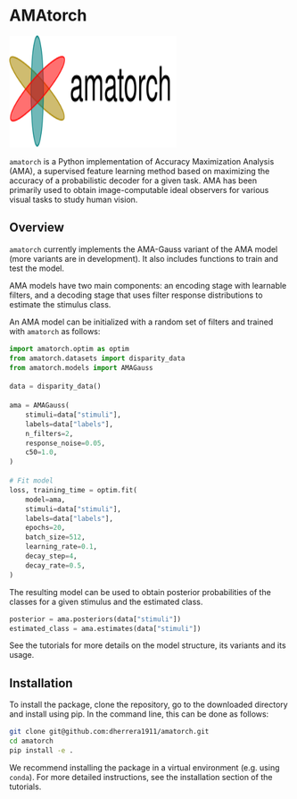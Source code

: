 # AMAtorch

<img src="docs/source/_static/amatorch.svg" alt="Alt Text" width="300" height="200">

`amatorch` is a Python implementation of Accuracy Maximization Analysis (AMA),
a supervised feature learning method based on maximizing the accuracy
of a probabilistic decoder for a given task. AMA has been primarily
used to obtain image-computable ideal observers for various visual tasks
to study human vision.

## Overview

`amatorch` currently implements the AMA-Gauss variant of the AMA model
(more variants are in development). It also includes functions to
train and test the model.

AMA models have two main components: an encoding stage with learnable
filters, and a decoding stage that uses filter response distributions
to estimate the stimulus class.

An AMA model can be initialized with a random set of filters and
trained with `amatorch` as follows:

```python
import amatorch.optim as optim
from amatorch.datasets import disparity_data
from amatorch.models import AMAGauss

data = disparity_data()

ama = AMAGauss(
    stimuli=data["stimuli"],
    labels=data["labels"],
    n_filters=2,
    response_noise=0.05,
    c50=1.0,
)

# Fit model
loss, training_time = optim.fit(
    model=ama,
    stimuli=data["stimuli"],
    labels=data["labels"],
    epochs=20,
    batch_size=512,
    learning_rate=0.1,
    decay_step=4,
    decay_rate=0.5,
)
```

The resulting model can be used to obtain posterior probabilities
of the classes for a given stimulus and the estimated class.

```python
posterior = ama.posteriors(data["stimuli"])
estimated_class = ama.estimates(data["stimuli"])
```

See the tutorials for more details on the model structure,
its variants and its usage.


## Installation

To install the package, clone the repository, go to the
downloaded directory and install using pip. In the command
line, this can be done as follows:

```bash
git clone git@github.com:dherrera1911/amatorch.git
cd amatorch
pip install -e .
```

We recommend installing the package in a virtual
environment (e.g. using `conda`). For more detailed instructions, see the
installation section of the tutorials.

